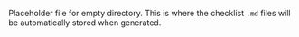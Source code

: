 Placeholder file for empty directory.
This is where the checklist `.md` files will be automatically stored when generated.
